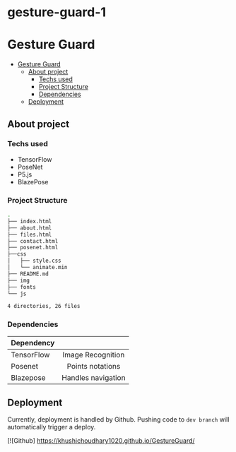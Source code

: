# gesture-guard-1

# Gesture Guard

- [Gesture Guard](#gesture-guard)
  - [About project](#about-project)
    - [Techs used](#techs-used)
    - [Project Structure](#project-structure)
    - [Dependencies](#dependencies)
   - [Deployment](#deployment)

## About project

### Techs used

- TensorFlow
- PoseNet
- P5.js
- BlazePose

### Project Structure

```bash
.
├── index.html
├── about.html
├── files.html
├── contact.html
├── posenet.html
├──css
│   ├── style.css
│   └── animate.min
├── README.md
├── img
├── fonts
└── js

4 directories, 26 files
```

### Dependencies

| Dependency |                                      |
| :--------- | :----------------------------------: |
| TensorFlow |          Image Recognition           |
| Posenet    |          Points notations            |
| Blazepose  |          Handles navigation          |


## Deployment

Currently, deployment is handled by Github. Pushing code to `dev branch` will automatically trigger a deploy.

[![Github] https://khushichoudhary1020.github.io/GestureGuard/
